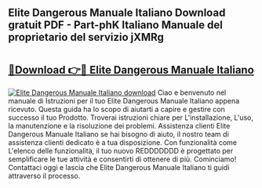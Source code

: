 ## Elite Dangerous Manuale Italiano Download gratuit PDF - Part-phK Italiano Manuale del proprietario del servizio jXMRg

# <h2><a href="http://dfa4ohv.blite.top/?on=Elite+Dangerous+Manuale+Italiano">🔗Download 👉🔴 Elite Dangerous Manuale Italiano</a></h2>

[![Elite Dangerous Manuale Italiano download](https://i.imgur.com/lujVjoI.png)](http://dfa4ohv.blite.top/?on=Elite+Dangerous+Manuale+Italiano)
Ciao e benvenuto nel manuale di Istruzioni per il tuo Elite Dangerous Manuale Italiano appena ricevuto. Questa guida ha lo scopo di aiutarti a capire e gestire con successo il tuo Prodotto. Troverai istruzioni chiare per L'installazione, L'uso, la manutenzione e la risoluzione dei problemi. Assistenza clienti Elite Dangerous Manuale Italiano se hai bisogno di aiuto, il nostro team di assistenza clienti dedicato è a tua disposizione. Con funzionalità come L'elenco delle funzionalità, il tuo nuovo REDDDDDDD è progettato per semplificare le tue attività e consentirti di ottenere di più. Cominciamo! Contattaci oggi e lascia che Elite Dangerous Manuale Italiano ti guidi attraverso il processo.
